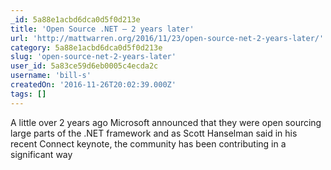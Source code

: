 ```yaml
---
_id: 5a88e1acbd6dca0d5f0d213e
title: 'Open Source .NET – 2 years later'
url: 'http://mattwarren.org/2016/11/23/open-source-net-2-years-later/'
category: 5a88e1acbd6dca0d5f0d213e
slug: 'open-source-net-2-years-later'
user_id: 5a83ce59d6eb0005c4ecda2c
username: 'bill-s'
createdOn: '2016-11-26T20:02:39.000Z'
tags: []
---
```


A little over 2 years ago Microsoft announced that they were open sourcing large parts of the .NET framework and as Scott Hanselman said in his recent Connect keynote, the community has been contributing in a significant way
